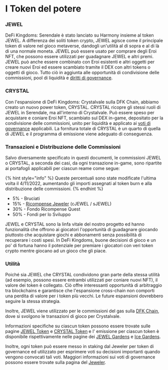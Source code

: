 # I Token del potere

### JEWEL

DeFi Kingdoms: Serendale è stato lanciato su Harmony insieme al token JEWEL. A differenza dei soliti token crypto, JEWEL agisce come il principale token di valore nel gioco metaverse, dandogli un'utilità al di sopra e al di là di una normale moneta. JEWEL può essere usato per comprare degli Eroi NFT, che possono essere utilizzati per guadagnare JEWEL e altri premi. JEWEL può anche essere combinato con Eroi esistenti e altri oggetti per creare nuovi Eroi ed essere scambiato tramite il DEX con altri tokens o oggetti di gioco. Tutto ciò in aggiunta alle opportunità di condivisione delle commissioni, pool di liquidità e [diritti di governance](../il-jeweler.md#voti-di-governance).&#x20;

### CRYSTAL

Con l'espansione di DeFi Kingdoms: Crystalvale sulla DFK Chain, abbiamo creato un nuovo power token, CRYSTAL. CRYSTAL ricopre gli stessi ruoli di JEWEL in Serendale, ma all'interno di Crystalvale. Può essere speso per acquistare e coniare Eroi NFT, scambiato sul DEX in-game, depositato per la condivisione delle commissioni, unito per liquidità e applicato ai [voti di governance](../il-jeweler.md#voti-di-governance) applicabili. La fornitura totale di CRYSTAL è un quarto di quella di JEWEL e il programma di emissione viene adeguato di conseguenza.&#x20;

### Transazioni e Distribuzione delle Commissioni

Salvo diversamente specificato in questi documenti, le commissioni JEWEL o CRYSTAL, a seconda dei casi, da ogni transazione in-game, sono ripartite ai portafogli applicabili per ciascun reame come segue:

{% hint style="info" %}
Queste percentuali sono state modificate l'ultima volta il 4/11/2022, aumentando gli importi assegnati al token burn e alla distribuzione delle commissioni.
{% endhint %}

* 5% - Bruciati
* 15% - [Ricompense Jeweler](../il-jeweler.md#jeweler-2.0) (cJEWEL / sJEWEL)
* 30% - Fondo Ricompense Quest
* 50% - Fondi per lo Sviluppo

JEWEL e CRYSTAL sono la linfa vitale del nostro progetto ed hanno funzionalità che offrono ai giocatori l'opportunità di guadagnare giocando piuttosto che acquistare giochi e abbonamenti senza possibilità di recuperare i costi spesi. In DeFi Kingdoms, buone decisioni di gioco e un po' di fortuna hanno il potenziale per premiare i giocatori con veri token crypto mentre giocano ad un gioco che gli piace.

### Utilità

Poiché sia ​​JEWEL che CRYSTAL condividono gran parte della stessa utilità (ad esempio, possono essere entrambi utilizzati per coniare nuovi NFT), il valore dei token è collegato. Ciò offre interessanti opportunità di arbitraggio tra blockchains e garantisce che l'espansione cross-chain non comporti una perdita di valore per i token più vecchi. Le future espansioni dovrebbero seguire la stessa strategia.

Inoltre, JEWEL viene utilizzato per le commissioni del gas sulla [DFK Chain](broken-reference), dove si svolgono le transazioni di gioco per Crystalvale.

Informazioni specifiche su ciascun token possono essere trovate sulle pagine [JEWEL Token](jewel-token.md) e [CRYSTAL Token](crystal-token.md) e l' emissione per ciascun token è disponibile rispettivamente nelle pagine dei  [JEWEL Gardens](../the-gardens/giardini-jewel.md) e [Ice Gardens](../the-gardens/ice-gardens.md).

Inoltre, ogni token può essere messo in staking dal Jeweler per token di governance ed utilizzato per esprimere voti su decisioni importanti quando vengono convocati tali voti. Maggiori informazioni sui voti di governance possono essere trovate sulla pagina del [Jeweler](../il-jeweler.md).
